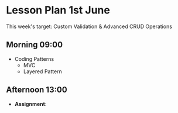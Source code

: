 # Lesson Plan 1st June

This week's target: Custom Validation & Advanced CRUD Operations

## Morning 09:00

+ Coding Patterns
    - MVC
    - Layered Pattern

## Afternoon 13:00

+ **Assignment**:
  

